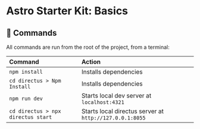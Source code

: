 # Astro Starter Kit: Basics

## 🧞 Commands

All commands are run from the root of the project, from a terminal:

| Command                            | Action                                                  |
| :--------------------------------- | :------------------------------------------------------ |
| `npm install`                      | Installs dependencies                                   |
| `cd directus > Npm Install`        | Installs dependencies                                   |
| `npm run dev`                      | Starts local dev server at `localhost:4321`             |
| `cd directus > npx directus start` | Starts local directus server at `http://127.0.0.1:8055` |
